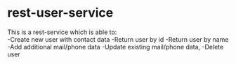 # rest-user-service
This is a rest-service which is able to:  
-Create new user with contact data
-Return user by id
-Return user by name
-Add additional mail/phone data 
-Update existing mail/phone data, 
-Delete user
